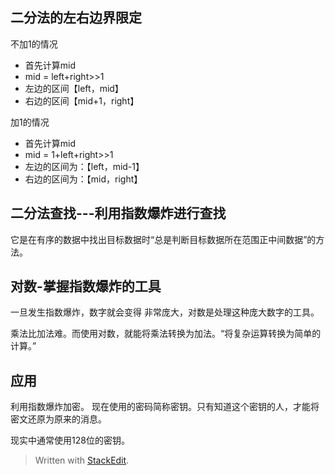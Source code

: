 ## 二分法的左右边界限定
不加1的情况
- 首先计算mid
- mid = left+right>>1
- 左边的区间【left，mid】
- 右边的区间【mid+1，right】

加1的情况
- 首先计算mid
- mid = 1+left+right>>1
- 左边的区间为：【left，mid-1】
- 右边的区间为：【mid，right】
## 二分法查找---利用指数爆炸进行查找
它是在有序的数据中找出目标数据时“总是判断目标数据所在范围正中间数据”的方法。
## 对数-掌握指数爆炸的工具
一旦发生指数爆炸，数字就会变得 非常庞大，对数是处理这种庞大数字的工具。

乘法比加法难。而使用对数，就能将乘法转换为加法。“将复杂运算转换为简单的计算。”
## 应用
利用指数爆炸加密。
现在使用的密码简称密钥。只有知道这个密钥的人，才能将密文还原为原来的消息。

现实中通常使用128位的密钥。

> Written with [StackEdit](https://stackedit.io/).
<!--stackedit_data:
eyJoaXN0b3J5IjpbLTQ4Njc4NzU2MF19
-->